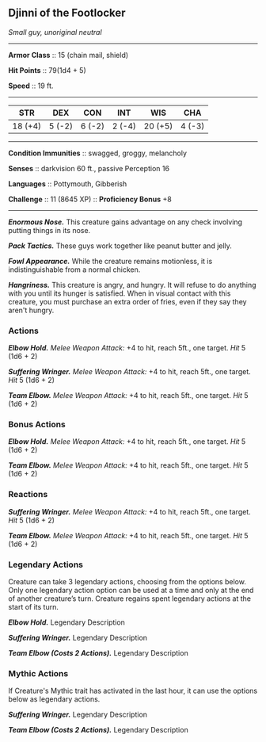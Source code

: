## Djinni of the Footlocker
*Small guy, unoriginal neutral*
___
**Armor Class** :: 15 (chain mail, shield)

**Hit Points**  :: 79(1d4 + 5)

**Speed**       :: 19 ft.
___
|  STR  |  DEX  |  CON  |  INT  |  WIS  |  CHA  |
|:-----:|:-----:|:-----:|:-----:|:-----:|:-----:|
|18 (+4)|5 (-2)|6 (-2)|2 (-4)|20 (+5)|4 (-3)|
___
**Condition Immunities** :: swagged, groggy, melancholy

**Senses**               :: darkvision 60 ft., passive Perception 16

**Languages**            :: Pottymouth, Gibberish

**Challenge**            :: 11 (8645 XP)	::	**Proficiency Bonus**  +8
___
***Enormous Nose.*** This creature gains advantage on any check involving putting things in its nose.

***Pack Tactics.*** These guys work together like peanut butter and jelly.

***Fowl Appearance.*** While the creature remains motionless, it is indistinguishable from a normal chicken.

***Hangriness.*** This creature is angry, and hungry. It will refuse to do anything with you until its hunger is satisfied. 
	When in visual contact with this creature, you must purchase an extra order of fries, even if they say they aren't hungry.


### Actions
***Elbow Hold.*** *Melee Weapon Attack:* +4 to hit, reach 5ft., one target. *Hit* 5 (1d6 + 2) 

***Suffering Wringer.*** *Melee Weapon Attack:* +4 to hit, reach 5ft., one target. *Hit* 5 (1d6 + 2) 

***Team Elbow.*** *Melee Weapon Attack:* +4 to hit, reach 5ft., one target. *Hit* 5 (1d6 + 2) 


### Bonus Actions
***Elbow Hold.*** *Melee Weapon Attack:* +4 to hit, reach 5ft., one target. *Hit* 5 (1d6 + 2) 

***Team Elbow.*** *Melee Weapon Attack:* +4 to hit, reach 5ft., one target. *Hit* 5 (1d6 + 2) 

### Reactions
***Suffering Wringer.*** *Melee Weapon Attack:* +4 to hit, reach 5ft., one target. *Hit* 5 (1d6 + 2) 

***Team Elbow.*** *Melee Weapon Attack:* +4 to hit, reach 5ft., one target. *Hit* 5 (1d6 + 2) 

### Legendary Actions
Creature can take 3 legendary actions, choosing from the options below. Only one legendary action option can be used at a time and only at the end of another creature’s turn. Creature regains spent legendary actions at the start of its turn.

***Elbow Hold.*** Legendary Description 

***Suffering Wringer.*** Legendary Description 

***Team Elbow (Costs 2 Actions).*** Legendary Description 

### Mythic Actions
If Creature's Mythic trait has activated in the last hour, it can use the options below as legendary actions.

***Suffering Wringer.*** Legendary Description 

***Team Elbow (Costs 2 Actions).*** Legendary Description 
